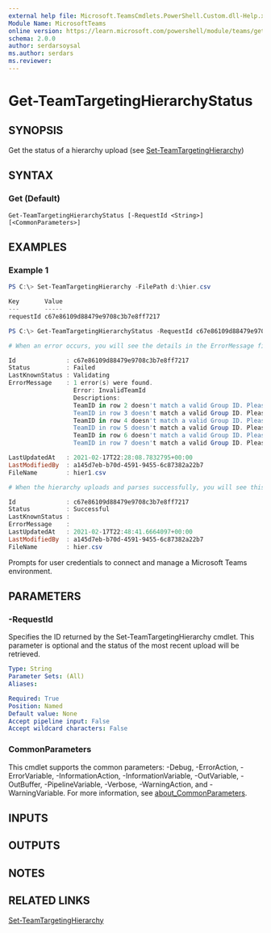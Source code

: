 ```yaml
---
external help file: Microsoft.TeamsCmdlets.PowerShell.Custom.dll-Help.xml
Module Name: MicrosoftTeams
online version: https://learn.microsoft.com/powershell/module/teams/get-teamtargetinghierarchystatus
schema: 2.0.0
author: serdarsoysal
ms.author: serdars
ms.reviewer:
---
```

# Get-TeamTargetingHierarchyStatus

## SYNOPSIS

Get the status of a hierarchy upload (see [Set-TeamTargetingHierarchy](https://learn.microsoft.com/powershell/module/teams/set-teamtargetinghierarchy))

## SYNTAX

### Get (Default)
```
Get-TeamTargetingHierarchyStatus [-RequestId <String>] [<CommonParameters>]
```

## EXAMPLES

### Example 1
```powershell
PS C:\> Set-TeamTargetingHierarchy -FilePath d:\hier.csv

Key       Value
---       -----
requestId c67e86109d88479e9708c3b7e8ff7217

PS C:\> Get-TeamTargetingHierarchyStatus -RequestId c67e86109d88479e9708c3b7e8ff7217

# When an error occurs, you will see the details in the ErrorMessage field.

Id              : c67e86109d88479e9708c3b7e8ff7217
Status          : Failed
LastKnownStatus : Validating
ErrorMessage    : 1 error(s) were found.
                  Error: InvalidTeamId
                  Descriptions:
                  TeamID in row 2 doesn't match a valid Group ID. Please view our documentation to learn how to get the proper Group ID for each team.
                  TeamID in row 3 doesn't match a valid Group ID. Please view our documentation to learn how to get the proper Group ID for each team.
                  TeamID in row 4 doesn't match a valid Group ID. Please view our documentation to learn how to get the proper Group ID for each team.
                  TeamID in row 5 doesn't match a valid Group ID. Please view our documentation to learn how to get the proper Group ID for each team.
                  TeamID in row 6 doesn't match a valid Group ID. Please view our documentation to learn how to get the proper Group ID for each team.
                  TeamID in row 7 doesn't match a valid Group ID. Please view our documentation to learn how to get the proper Group ID for each team.

LastUpdatedAt   : 2021-02-17T22:28:08.7832795+00:00
LastModifiedBy  : a145d7eb-b70d-4591-9455-6c87382a22b7
FileName        : hier1.csv

# When the hierarchy uploads and parses successfully, you will see this status.

Id              : c67e86109d88479e9708c3b7e8ff7217
Status          : Successful
LastKnownStatus :
ErrorMessage    :
LastUpdatedAt   : 2021-02-17T22:48:41.6664097+00:00
LastModifiedBy  : a145d7eb-b70d-4591-9455-6c87382a22b7
FileName        : hier.csv
```

Prompts for user credentials to connect and manage a Microsoft Teams environment.

## PARAMETERS

### -RequestId
Specifies the ID returned by the Set-TeamTargetingHierarchy cmdlet. This parameter is optional and the status of the most recent upload will be retrieved.

```yaml
Type: String
Parameter Sets: (All)
Aliases:

Required: True
Position: Named
Default value: None
Accept pipeline input: False
Accept wildcard characters: False
```

### CommonParameters
This cmdlet supports the common parameters: -Debug, -ErrorAction, -ErrorVariable, -InformationAction, -InformationVariable, -OutVariable, -OutBuffer, -PipelineVariable, -Verbose, -WarningAction, and -WarningVariable. For more information, see [about_CommonParameters](https://go.microsoft.com/fwlink/?LinkID=113216).

## INPUTS

## OUTPUTS

## NOTES

## RELATED LINKS

[Set-TeamTargetingHierarchy](https://learn.microsoft.com/powershell/module/teams/set-teamtargetinghierarchy)
